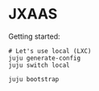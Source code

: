 # JXAAS


Getting started:

```
# Let's use local (LXC)
juju generate-config
juju switch local

juju bootstrap
